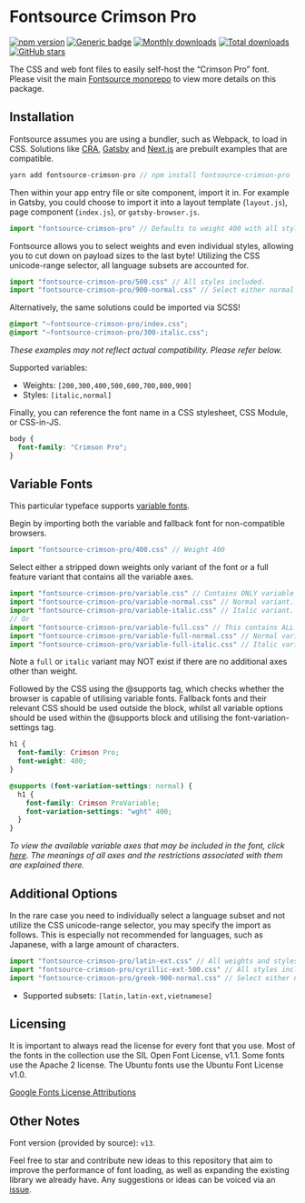 # Fontsource Crimson Pro

[![npm version](https://badge.fury.io/js/fontsource-crimson-pro.svg)](https://www.npmjs.com/package/fontsource-crimson-pro) [![Generic badge](https://img.shields.io/badge/fontsource-passing-brightgreen)](https://github.com/fontsource/fontsource) [![Monthly downloads](https://badgen.net/npm/dm/fontsource-crimson-pro)](https://github.com/fontsource/fontsource) [![Total downloads](https://badgen.net/npm/dt/fontsource-crimson-pro)](https://github.com/fontsource/fontsource) [![GitHub stars](https://img.shields.io/github/stars/DecliningLotus/fontsource.svg?style=social&label=Star)](https://github.com/fontsource/fontsource/stargazers)

The CSS and web font files to easily self-host the “Crimson Pro” font. Please visit the main [Fontsource monorepo](https://github.com/fontsource/fontsource) to view more details on this package.

## Installation

Fontsource assumes you are using a bundler, such as Webpack, to load in CSS. Solutions like [CRA](https://create-react-app.dev/), [Gatsby](https://www.gatsbyjs.org/) and [Next.js](https://nextjs.org/) are prebuilt examples that are compatible.

```javascript
yarn add fontsource-crimson-pro // npm install fontsource-crimson-pro
```

Then within your app entry file or site component, import it in. For example in Gatsby, you could choose to import it into a layout template (`layout.js`), page component (`index.js`), or `gatsby-browser.js`.

```javascript
import "fontsource-crimson-pro" // Defaults to weight 400 with all styles included.
```

Fontsource allows you to select weights and even individual styles, allowing you to cut down on payload sizes to the last byte! Utilizing the CSS unicode-range selector, all language subsets are accounted for.

```javascript
import "fontsource-crimson-pro/500.css" // All styles included.
import "fontsource-crimson-pro/900-normal.css" // Select either normal or italic.
```

Alternatively, the same solutions could be imported via SCSS!

```scss
@import "~fontsource-crimson-pro/index.css";
@import "~fontsource-crimson-pro/300-italic.css";
```

_These examples may not reflect actual compatibility. Please refer below._

Supported variables:

- Weights: `[200,300,400,500,600,700,800,900]`
- Styles: `[italic,normal]`

Finally, you can reference the font name in a CSS stylesheet, CSS Module, or CSS-in-JS.

```css
body {
  font-family: "Crimson Pro";
}
```

## Variable Fonts

This particular typeface supports [variable fonts](https://developer.mozilla.org/en-US/docs/Web/CSS/CSS_Fonts/Variable_Fonts_Guide).

Begin by importing both the variable and fallback font for non-compatible browsers.

```js
import "fontsource-crimson-pro/400.css" // Weight 400
```

Select either a stripped down weights only variant of the font or a full feature variant that contains all the variable axes.

```js
import "fontsource-crimson-pro/variable.css" // Contains ONLY variable weights and no other axes. Both normal and italic.
import "fontsource-crimson-pro/variable-normal.css" // Normal variant.
import "fontsource-crimson-pro/variable-italic.css" // Italic variant.
// Or
import "fontsource-crimson-pro/variable-full.css" // This contains ALL variable axes. Font files are larger. Both normal and italic.
import "fontsource-crimson-pro/variable-full-normal.css" // Normal variant.
import "fontsource-crimson-pro/variable-full-italic.css" // Italic variant.
```

Note a `full` or `italic` variant may NOT exist if there are no additional axes other than weight.

Followed by the CSS using the @supports tag, which checks whether the browser is capable of utilising variable fonts. Fallback fonts and their relevant CSS should be used outside the block, whilst all variable options should be used within the @supports block and utilising the font-variation-settings tag.

```css
h1 {
  font-family: Crimson Pro;
  font-weight: 400;
}

@supports (font-variation-settings: normal) {
  h1 {
    font-family: Crimson ProVariable;
    font-variation-settings: "wght" 400;
  }
}
```

_To view the available variable axes that may be included in the font, click [here](https://fonts.google.com/variablefonts). The meanings of all axes and the restrictions associated with them are explained there._

## Additional Options

In the rare case you need to individually select a language subset and not utilize the CSS unicode-range selector, you may specify the import as follows. This is especially not recommended for languages, such as Japanese, with a large amount of characters.

```javascript
import "fontsource-crimson-pro/latin-ext.css" // All weights and styles included.
import "fontsource-crimson-pro/cyrillic-ext-500.css" // All styles included.
import "fontsource-crimson-pro/greek-900-normal.css" // Select either normal or italic.
```

- Supported subsets: `[latin,latin-ext,vietnamese]`

## Licensing

It is important to always read the license for every font that you use.
Most of the fonts in the collection use the SIL Open Font License, v1.1. Some fonts use the Apache 2 license. The Ubuntu fonts use the Ubuntu Font License v1.0.

[Google Fonts License Attributions](https://fonts.google.com/attribution)

## Other Notes

Font version (provided by source): `v13`.

Feel free to star and contribute new ideas to this repository that aim to improve the performance of font loading, as well as expanding the existing library we already have. Any suggestions or ideas can be voiced via an [issue](https://github.com/fontsource/fontsource/issues).
